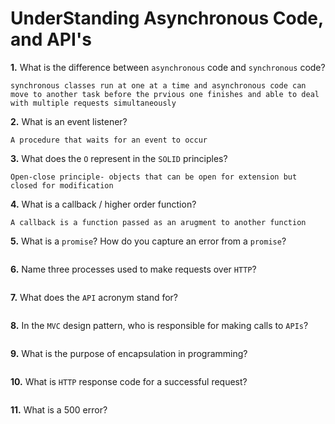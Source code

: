 # UnderStanding Asynchronous Code, and API's

**1.** What is the difference between `asynchronous` code and `synchronous` code?
<!-- enter you answer in the space below -->
```
synchronous classes run at one at a time and asynchronous code can move to another task before the prvious one finishes and able to deal with multiple requests simultaneously
```
**2.** What is an event listener?
<!-- enter you answer in the space below -->
```
A procedure that waits for an event to occur
```
**3.** What does the `O` represent in the `SOLID` principles?
<!-- enter you answer in the space below -->
```
Open-close principle- objects that can be open for extension but closed for modification 
```
**4.** What is a callback / higher order function?
<!-- enter you answer in the space below -->
```
A callback is a function passed as an arugment to another function
```
**5.** What is a `promise`? How do you capture an error from a `promise`?
<!-- enter you answer in the space below -->
```

```
**6.** Name three processes used to make requests over `HTTP`?
<!-- enter you answer in the space below -->
```

```
**7.** What does the `API` acronym stand for?
<!-- enter you answer in the space below -->
```

```
**8.** In the `MVC` design pattern, who is responsible for making calls to `APIs`?
<!-- enter you answer in the space below -->
```

```
**9.** What is the purpose of encapsulation in programming?
<!-- enter you answer in the space below -->
```

```
**10.** What is `HTTP` response code for a successful request?
<!-- enter you answer in the space below -->
```

```
**11.** What is a 500 error?
<!-- enter you answer in the space below -->
```

```